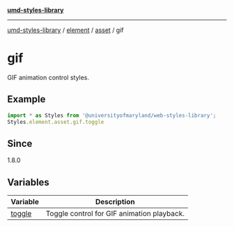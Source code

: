 [**umd-styles-library**](../../../../../README.md)

***

[umd-styles-library](../../../../../modules.md) / [element](../../../../README.md) / [asset](../../README.md) / gif

# gif

GIF animation control styles.

## Example

```typescript
import * as Styles from '@universityofmaryland/web-styles-library';
Styles.element.asset.gif.toggle
```

## Since

1.8.0

## Variables

| Variable | Description |
| ------ | ------ |
| [toggle](variables/toggle.md) | Toggle control for GIF animation playback. |
